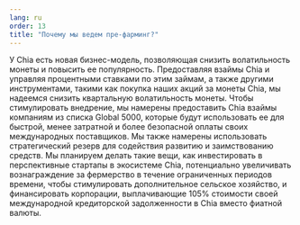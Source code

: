 ```yaml
---
lang: ru
order: 13
title: "Почему мы ведем пре-фарминг?"
---
```


У Chia есть новая бизнес-модель, позволяющая снизить волатильность монеты и повысить ее популярность. Предоставляя взаймы Chia и управляя процентными ставками по этим займам, а также другими инструментами, такими как покупка наших акций за монеты Chia, мы надеемся снизить квартальную волатильность монеты. Чтобы стимулировать внедрение, мы намерены предоставить Chia взаймы компаниям из списка Global 5000, которые будут использовать ее для быстрой, менее затратной и более безопасной оплаты своих международных поставщиков. Мы также намерены использовать стратегический резерв для содействия развитию и заимствованию средств. Мы планируем делать такие вещи, как инвестировать в перспективные стартапы в экосистеме Chia, потенциально увеличивать вознаграждение за фермерство в течение ограниченных периодов времени, чтобы стимулировать дополнительное сельское хозяйство, и финансировать корпорации, выплачивающие 105% стоимости своей международной кредиторской задолженности в Chia вместо фиатной валюты.

